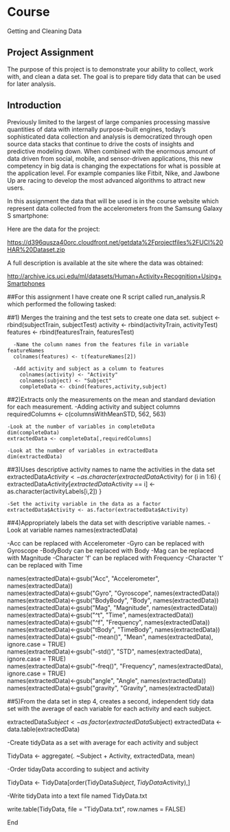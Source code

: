 # Course 
Getting and Cleaning Data

## Project Assignment
The purpose of this project is to demonstrate your ability to collect, work with, and clean a data set. The goal is to prepare tidy data that can be used for later analysis.

## Introduction
Previously limited to the largest of large companies processing massive quantities of data with internally purpose-built engines, today’s sophisticated data collection and analysis is democratized through open source data stacks that continue to drive the costs of insights and predictive modeling down. When combined with the enormous amount of data driven from social, mobile, and sensor-driven applications, this new competency in big data is changing the expectations for what is possible at the application level. For example companies like Fitbit, Nike, and Jawbone Up are racing to develop the most advanced algorithms to attract new users. 

In this assignment the data that will be used is in the course website which represent data collected from the accelerometers from the Samsung Galaxy S smartphone:

Here are the data for the project:

https://d396qusza40orc.cloudfront.net/getdata%2Fprojectfiles%2FUCI%20HAR%20Dataset.zip


A full description is available at the site where the data was obtained:

http://archive.ics.uci.edu/ml/datasets/Human+Activity+Recognition+Using+Smartphones 

##For this assignment I have create one R script called run_analysis.R which performed the following tasked: 

##1)  Merges the training and the test sets to create one data set.
      subject <- rbind(subjectTrain, subjectTest)
      activity <- rbind(activityTrain, activityTest)
      features <- rbind(featuresTrain, featuresTest)

      -Name the column names from the features file in variable featureNames
      colnames(features) <- t(featureNames[2])

      -Add activity and subject as a column to features
        colnames(activity) <- "Activity"
        colnames(subject) <- "Subject"
        completeData <- cbind(features,activity,subject)
        
##2)Extracts only the measurements on the mean and standard deviation for each measurement. 
    -Adding activity and subject columns
    requiredColumns <- c(columnsWithMeanSTD, 562, 563)

    -Look at the number of variables in completeData
    dim(completeData)
    extractedData <- completeData[,requiredColumns]

    -Look at the number of variables in extractedData
    dim(extractedData)
 
##3)Uses descriptive activity names to name the activities in the data set
    extractedData$Activity <- as.character(extractedData$Activity)
    for (i in 1:6)
    {
      extractedData$Activity[extractedData$Activity == i] <- as.character(activityLabels[i,2])
    }
    
    -Set the activity variable in the data as a factor
    extractedData$Activity <- as.factor(extractedData$Activity)

##4)Appropriately labels the data set with descriptive variable names. 
-Look at variable names
names(extractedData)

-Acc can be replaced with Accelerometer
-Gyro can be replaced with Gyroscope
-BodyBody can be replaced with Body
-Mag can be replaced with Magnitude
-Character 'f' can be replaced with Frequency
-Character 't' can be replaced with Time

names(extractedData)<-gsub("Acc", "Accelerometer", names(extractedData))   
names(extractedData)<-gsub("Gyro", "Gyroscope", names(extractedData))  
names(extractedData)<-gsub("BodyBody", "Body", names(extractedData))  
names(extractedData)<-gsub("Mag", "Magnitude", names(extractedData))  
names(extractedData)<-gsub("^t", "Time", names(extractedData))  
names(extractedData)<-gsub("^f", "Frequency", names(extractedData))  
names(extractedData)<-gsub("tBody", "TimeBody", names(extractedData))  
names(extractedData)<-gsub("-mean()", "Mean", names(extractedData), ignore.case = TRUE)  
names(extractedData)<-gsub("-std()", "STD", names(extractedData), ignore.case = TRUE)  
names(extractedData)<-gsub("-freq()", "Frequency", names(extractedData), ignore.case = TRUE)  
names(extractedData)<-gsub("angle", "Angle", names(extractedData))   
names(extractedData)<-gsub("gravity", "Gravity", names(extractedData))  

##5)From the data set in step 4, creates a second, independent tidy data set with the average of each variable for each activity and each subject.

extractedData$Subject <- as.factor(extractedData$Subject)
extractedData <- data.table(extractedData)

-Create tidyData as a set with average for each activity and subject

TidyData <- aggregate(. ~Subject + Activity, extractedData, mean)

-Order tidayData according to subject and activity

TidyData <- TidyData[order(TidyData$Subject,TidyData$Activity),]

-Write tidyData into a text file named TidyData.txt

write.table(TidyData, file = "TidyData.txt", row.names = FALSE)

End 
